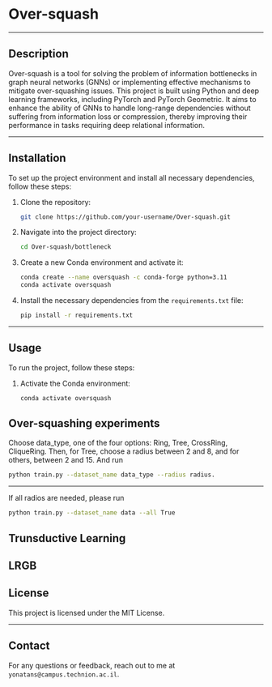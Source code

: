 
# Over-squash

---

## Description

Over-squash is a tool for solving the problem of information bottlenecks in graph neural networks (GNNs) or implementing effective mechanisms to mitigate over-squashing issues. This project is built using Python and deep learning frameworks, including PyTorch and PyTorch Geometric. It aims to enhance the ability of GNNs to handle long-range dependencies without suffering from information loss or compression, thereby improving their performance in tasks requiring deep relational information.

---

## Installation

To set up the project environment and install all necessary dependencies, follow these steps:

1. Clone the repository:
   ```bash
   git clone https://github.com/your-username/Over-squash.git
   ```

2. Navigate into the project directory:
   ```bash
   cd Over-squash/bottleneck
   ```

3. Create a new Conda environment and activate it:
   ```bash
   conda create --name oversquash -c conda-forge python=3.11
   conda activate oversquash
   ```

4. Install the necessary dependencies from the `requirements.txt` file:
   ```bash
   pip install -r requirements.txt
   ```

---

## Usage

To run the project, follow these steps:

1. Activate the Conda environment:
   ```bash
   conda activate oversquash
   ```
   
## Over-squashing experiments
Choose data_type, one of the four options: Ring, Tree, CrossRing, CliqueRing. 
Then, for Tree, choose a radius between 2 and 8, and for others, between 2 and 15.
And run
   ```bash
   python train.py --dataset_name data_type --radius radius.
   ```
---
If all radios are needed, please run
   ```bash
   python train.py --dataset_name data --all True
   ```
## Trunsductive Learning

## LRGB
## License

This project is licensed under the MIT License.

---

## Contact

For any questions or feedback, reach out to me at `yonatans@campus.technion.ac.il`.

